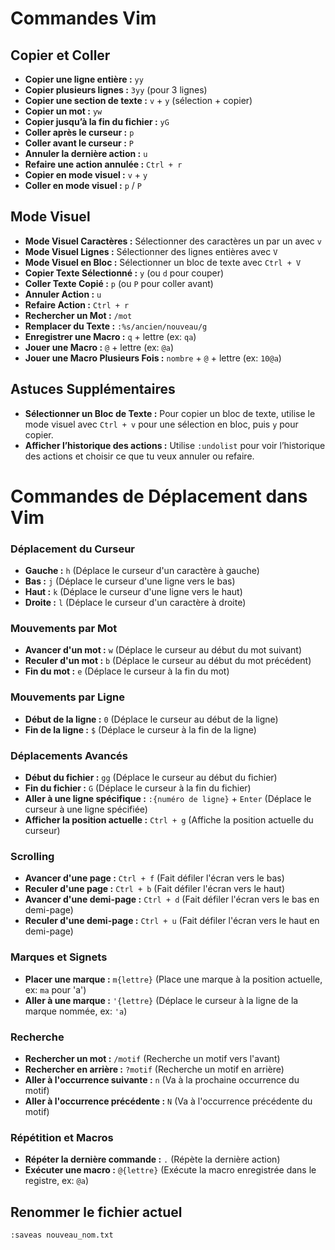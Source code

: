 # Commandes Vim

## Copier et Coller

- **Copier une ligne entière :** `yy`
- **Copier plusieurs lignes :** `3yy` (pour 3 lignes)
- **Copier une section de texte :** `v` + `y` (sélection + copier)
- **Copier un mot :** `yw`
- **Copier jusqu’à la fin du fichier :** `yG`
- **Coller après le curseur :** `p`
- **Coller avant le curseur :** `P`
- **Annuler la dernière action :** `u`
- **Refaire une action annulée :** `Ctrl + r`
- **Copier en mode visuel :** `v` + `y`
- **Coller en mode visuel :** `p` / `P`

## Mode Visuel

- **Mode Visuel Caractères :** Sélectionner des caractères un par un avec `v`
- **Mode Visuel Lignes :** Sélectionner des lignes entières avec `V`
- **Mode Visuel en Bloc :** Sélectionner un bloc de texte avec `Ctrl + V`
- **Copier Texte Sélectionné :** `y` (ou `d` pour couper)
- **Coller Texte Copié :** `p` (ou `P` pour coller avant)
- **Annuler Action :** `u`
- **Refaire Action :** `Ctrl + r`
- **Rechercher un Mot :** `/mot`
- **Remplacer du Texte :** `:%s/ancien/nouveau/g`
- **Enregistrer une Macro :** `q` + lettre (ex: `qa`)
- **Jouer une Macro :** `@` + lettre (ex: `@a`)
- **Jouer une Macro Plusieurs Fois :** `nombre` + `@` + lettre (ex: `10@a`)

## Astuces Supplémentaires

- **Sélectionner un Bloc de Texte :** Pour copier un bloc de texte, utilise le mode visuel avec `Ctrl + v` pour une sélection en bloc, puis `y` pour copier.
- **Afficher l’historique des actions :** Utilise `:undolist` pour voir l’historique des actions et choisir ce que tu veux annuler ou refaire.

# Commandes de Déplacement dans Vim

### Déplacement du Curseur

- **Gauche :** `h` (Déplace le curseur d'un caractère à gauche)
- **Bas :** `j` (Déplace le curseur d'une ligne vers le bas)
- **Haut :** `k` (Déplace le curseur d'une ligne vers le haut)
- **Droite :** `l` (Déplace le curseur d'un caractère à droite)

### Mouvements par Mot

- **Avancer d'un mot :** `w` (Déplace le curseur au début du mot suivant)
- **Reculer d'un mot :** `b` (Déplace le curseur au début du mot précédent)
- **Fin du mot :** `e` (Déplace le curseur à la fin du mot)

### Mouvements par Ligne

- **Début de la ligne :** `0` (Déplace le curseur au début de la ligne)
- **Fin de la ligne :** `$` (Déplace le curseur à la fin de la ligne)

### Déplacements Avancés

- **Début du fichier :** `gg` (Déplace le curseur au début du fichier)
- **Fin du fichier :** `G` (Déplace le curseur à la fin du fichier)
- **Aller à une ligne spécifique :** `:{numéro de ligne}` + `Enter` (Déplace le curseur à une ligne spécifiée)
- **Afficher la position actuelle :** `Ctrl + g` (Affiche la position actuelle du curseur)

### Scrolling

- **Avancer d'une page :** `Ctrl + f` (Fait défiler l'écran vers le bas)
- **Reculer d'une page :** `Ctrl + b` (Fait défiler l'écran vers le haut)
- **Avancer d'une demi-page :** `Ctrl + d` (Fait défiler l'écran vers le bas en demi-page)
- **Reculer d'une demi-page :** `Ctrl + u` (Fait défiler l'écran vers le haut en demi-page)

### Marques et Signets

- **Placer une marque :** `m{lettre}` (Place une marque à la position actuelle, ex: `ma` pour 'a')
- **Aller à une marque :** `'{lettre}` (Déplace le curseur à la ligne de la marque nommée, ex: `'a`)

### Recherche

- **Rechercher un mot :** `/motif` (Recherche un motif vers l'avant)
- **Rechercher en arrière :** `?motif` (Recherche un motif en arrière)
- **Aller à l'occurrence suivante :** `n` (Va à la prochaine occurrence du motif)
- **Aller à l'occurrence précédente :** `N` (Va à l'occurrence précédente du motif)

### Répétition et Macros

- **Répéter la dernière commande :** `.` (Répète la dernière action)
- **Exécuter une macro :** `@{lettre}` (Exécute la macro enregistrée dans le registre, ex: `@a`)

## Renommer le fichier actuel

```vim
:saveas nouveau_nom.txt
```

